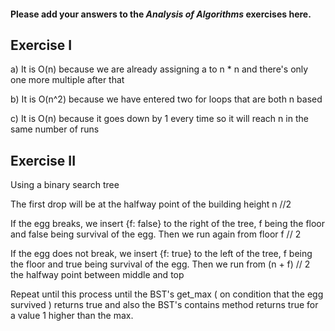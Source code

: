 #### Please add your answers to the ***Analysis of  Algorithms*** exercises here.

## Exercise I

a) It is O(n) because we are already assigning a to n * n and there's only one more multiple after that


b) It is O(n^2) because we have entered two for loops that are both n based


c) It is O(n) because it goes down by 1 every time so it will reach n in the same number of runs

## Exercise II
Using a binary search tree

The first drop will be at the halfway point of the building height n //2

If the egg breaks, we insert {f: false} to the right of the tree, f being the floor and false being survival of the egg. Then we run again from floor f // 2

If the egg does not break, we insert {f: true} to the left of the tree, f being the floor and true being survival of the egg. Then we run from (n + f) // 2 the halfway point between middle and top

Repeat until this process until the BST's get_max ( on condition that the egg survived ) returns true and also the BST's contains method returns true for a value 1 higher than the max.

